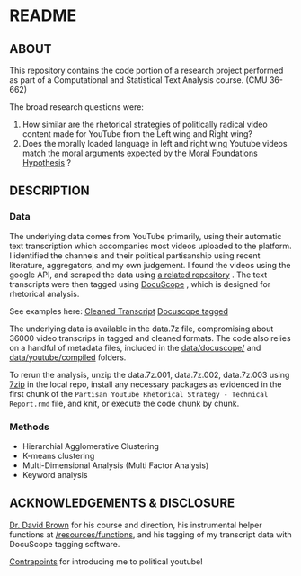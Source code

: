 # README

## ABOUT

This repository contains the code portion of a research project performed as part of a Computational and Statistical Text Analysis course. (CMU 36-662)

The broad research questions were: 
 1. How similar are the rhetorical strategies of politically radical video content made for YouTube from the Left wing and Right wing? 
 2. Does the morally loaded language in left and right wing Youtube videos match the moral arguments expected by the [Moral Foundations Hypothesis](https://moralfoundations.org/) ?
 
## DESCRIPTION

### Data

The underlying data comes from YouTube primarily, using their automatic text transcription which accompanies most videos uploaded to the platform. 
I identified the channels and their political partisanship using recent literature, aggregators, and my own judgement. 
I found the videos using the google API, and scraped the data using [a related repository](https://github.com/follperson/youtube-transcript-scraper) .
The text transcripts were then tagged using [DocuScope](https://www.cmu.edu/dietrich/english/research/docuscope.html) , which is designed for rhetorical analysis.

See examples here: 
[Cleaned Transcript](/ex/RawTranscript.txt)
[Docuscope tagged](/ex/DocuscopeTaggedTranscript.txt)

The underlying data is available in the data.7z file, compromising about 36000 video transcrips in tagged and cleaned formats. 
The code also relies on a handful of metadata files, included in the [data/docuscope/](/data/docuscope/) and [data/youtube/compiled](/data/youtube/compiled/) folders.

To rerun the analysis, unzip the data.7z.001, data.7z.002, data.7z.003 using [7zip](https://www.7-zip.org/)  in the local repo, install any necessary packages as evidenced in the first chunk of the `Partisan Youtube Rhetorical Strategy - Technical Report.rmd` file, and knit, or execute the code chunk by chunk. 

### Methods

* Hierarchial Agglomerative Clustering
* K-means clustering
* Multi-Dimensional Analysis (Multi Factor Analysis)
* Keyword analysis 

## ACKNOWLEDGEMENTS & DISCLOSURE

[Dr. David Brown](https://www.cmu.edu/dietrich/english/people/faculty/bios/david-brown.html) for his course and direction, his instrumental helper functions at [/resources/functions](/resources/functions), and his tagging of my transcript data with DocuScope tagging software.

[Contrapoints](https://www.youtube.com/channel/UCNvsIonJdJ5E4EXMa65VYpA) for introducing me to political youtube!


